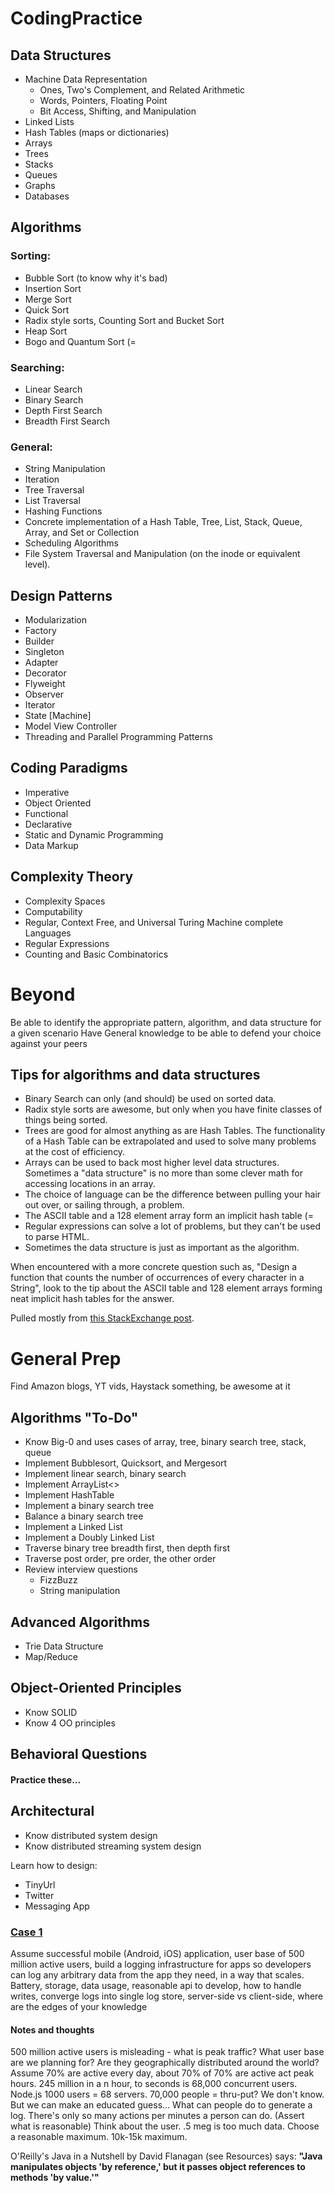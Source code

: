 # CodingPractice
## Data Structures
* Machine Data Representation
    * Ones, Two's Complement, and Related Arithmetic
    * Words, Pointers, Floating Point
    * Bit Access, Shifting, and Manipulation
* Linked Lists
* Hash Tables (maps or dictionaries)
* Arrays
* Trees
* Stacks
* Queues
* Graphs
* Databases
## Algorithms
### Sorting:
* Bubble Sort (to know why it's bad)
* Insertion Sort
* Merge Sort
* Quick Sort
* Radix style sorts, Counting Sort and Bucket Sort
* Heap Sort
* Bogo and Quantum Sort (=
### Searching:
* Linear Search
* Binary Search
* Depth First Search
* Breadth First Search
### General:
* String Manipulation
* Iteration
* Tree Traversal
* List Traversal
* Hashing Functions
* Concrete implementation of a Hash Table, Tree, List, Stack, Queue, Array, and Set or Collection
* Scheduling Algorithms
* File System Traversal and Manipulation (on the inode or equivalent level).
## Design Patterns
* Modularization
* Factory
* Builder
* Singleton
* Adapter
* Decorator
* Flyweight
* Observer
* Iterator
* State [Machine]
* Model View Controller
* Threading and Parallel Programming Patterns
## Coding Paradigms
* Imperative
* Object Oriented
* Functional
* Declarative
* Static and Dynamic Programming
* Data Markup
## Complexity Theory
* Complexity Spaces
* Computability
* Regular, Context Free, and Universal Turing Machine complete Languages
* Regular Expressions
* Counting and Basic Combinatorics

# Beyond
Be able to identify the appropriate pattern, algorithm, and data structure for a given scenario
Have General knowledge to be able to defend your choice against your peers

## Tips for algorithms and data structures
* Binary Search can only (and should) be used on sorted data.
* Radix style sorts are awesome, but only when you have finite classes of things being sorted.
* Trees are good for almost anything as are Hash Tables. The functionality of a Hash Table can be extrapolated and used to solve many problems at the cost of efficiency.
* Arrays can be used to back most higher level data structures. Sometimes a "data structure" is no more than some clever math for accessing locations in an array.
* The choice of language can be the difference between pulling your hair out over, or sailing through, a problem.
* The ASCII table and a 128 element array form an implicit hash table (=
* Regular expressions can solve a lot of problems, but they can't be used to parse HTML.
* Sometimes the data structure is just as important as the algorithm.

When encountered with a more concrete question such as, "Design a function that counts the number of occurrences of every character in a String", look to the tip about the ASCII table and 128 element arrays forming neat implicit hash tables for the answer.

Pulled mostly from [this StackExchange post](https://softwareengineering.stackexchange.com/questions/155639/which-algorithms-data-structures-should-i-recognize-and-know-by-name/155649#155649).

# General Prep
Find Amazon blogs, YT vids, Haystack something, be awesome at it

## Algorithms "To-Do"
* Know Big-0 and uses cases of array, tree, binary search tree, stack, queue
* Implement Bubblesort, Quicksort, and Mergesort
* Implement linear search, binary search
* Implement ArrayList<>
* Implement HashTable
* Implement a binary search tree
* Balance a binary search tree
* Implement a Linked List
* Implement a Doubly Linked List
* Traverse binary tree breadth first, then depth first
* Traverse post order, pre order, the other order
* Review interview questions
  * FizzBuzz
  * String manipulation

## Advanced Algorithms
* Trie Data Structure
* Map/Reduce

## Object-Oriented Principles
* Know SOLID
* Know 4 OO principles

## Behavioral Questions
#### Practice these...

## Architectural
* Know distributed system design
* Know distributed streaming system design

Learn how to design:
* TinyUrl
* Twitter
* Messaging App

### [Case 1](https://www.youtube.com/watch?v=ZgdS0EUmn70)
Assume successful mobile (Android, iOS) application, user base of 500 million active users, build a logging infrastructure for apps so developers can log any arbitrary data from the app they need, in a way that scales.
Battery, storage, data usage, reasonable api to develop, how to handle writes, converge logs into single log store, server-side vs client-side, where are the edges of your knowledge

#### Notes and thoughts
500 million active users is misleading - what is peak traffic? What user base are we planning for? Are they geographically distributed around the world?
Assume 70% are active every day, about 70% of 70% are active act peak hours. 245 million in a n hour, to seconds is 68,000 concurrent users. Node.js 1000 users = 68 servers.
70,000 people = thru-put? We don't know. But we can make an educated guess... What can people do to generate a log. There's only so many actions per minutes a person can do.
(Assert what is reasonable)
Think about the user. .5 meg is too much data. Choose a reasonable maximum. 10k-15k maximum.

O'Reilly's Java in a Nutshell by David Flanagan (see Resources) says: **"Java manipulates objects 'by reference,' but it passes object references to methods 'by value.'"**